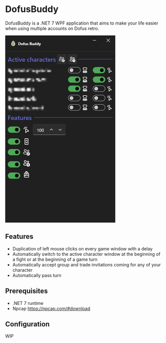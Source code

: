 # DofusBuddy

DofusBuddy is a .NET 7 WPF application that aims to make your life easier when using multiple accounts on Dofus retro.

![Example of DofusBuddy](example.png)

## Features

- Duplication of left mouse clicks on every game window with a delay
- Automatically switch to the active character window at the beginning of a fight or at the beginning of a game turn
- Automatically accept group and trade invitations coming for any of your character
- Automatically pass turn

## Prerequisites

- .NET 7 runtime
- Npcap <https://npcap.com/#download>

## Configuration

WIP
